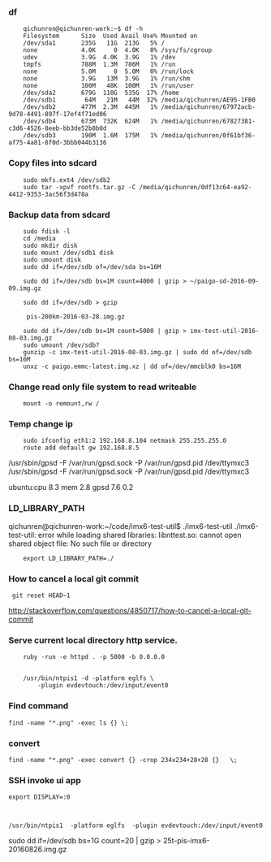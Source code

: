 
### df

		qichunren@qichunren-work:~$ df -h
		Filesystem      Size  Used Avail Use% Mounted on
		/dev/sda1       235G   11G  213G   5% /
		none            4.0K     0  4.0K   0% /sys/fs/cgroup
		udev            3.9G  4.0K  3.9G   1% /dev
		tmpfs           788M  1.3M  786M   1% /run
		none            5.0M     0  5.0M   0% /run/lock
		none            3.9G   13M  3.9G   1% /run/shm
		none            100M   48K  100M   1% /run/user
		/dev/sda2       679G  110G  535G  17% /home
		/dev/sdb1        64M   21M   44M  32% /media/qichunren/AE95-1FB0
		/dev/sdb2       477M  2.3M  445M   1% /media/qichunren/67972acb-9d78-4491-897f-17ef4f71ed06
		/dev/sdb4       673M  732K  624M   1% /media/qichunren/67827381-c3d6-4526-8eeb-bb3de52b8b0d
		/dev/sdb3       190M  1.6M  175M   1% /media/qichunren/0f61bf36-af75-4a81-8f0d-3bbb044b3136

### Copy files into sdcard

		sudo mkfs.ext4 /dev/sdb2
		sudo tar -xpvf rootfs.tar.gz -C /media/qichunren/0df13c64-ea92-4412-9353-3ac56f3d478a


### Backup data from sdcard


		sudo fdisk -l
		cd /media
		sudo mkdir disk
		sudo mount /dev/sdb1 disk
		sudo umount disk
		sudo dd if=/dev/sdb of=/dev/sda bs=16M

		sudo dd if=/dev/sdb bs=1M count=4000 | gzip > ~/paigo-sd-2016-09-09.img.gz

		sudo dd if=/dev/sdb > gzip

		 pis-200km-2016-03-28.img.gz

		sudo dd if=/dev/sdb bs=1M count=5000 | gzip > imx-test-util-2016-08-03.img.gz
		sudo umount /dev/sdb?
		gunzip -c imx-test-util-2016-08-03.img.gz | sudo dd of=/dev/sdb bs=16M	
		unxz -c paigo.emmc-latest.img.xz | dd of=/dev/mmcblk0 bs=16M


### Change read only file system to read writeable

		mount -o remount,rw /		


### Temp change ip

		sudo ifconfig eth1:2 192.168.8.104 netmask 255.255.255.0 	
		route add default gw 192.168.8.5

/usr/sbin/gpsd -F /var/run/gpsd.sock -P /var/run/gpsd.pid /dev/ttymxc3		
/usr/sbin/gpsd -F /var/run/gpsd.sock -P /var/run/gpsd.pid /dev/ttymxc3

ubuntu:cpu 8.3 mem 2.8
       gpsd 7.6 0.2
		
			


### LD_LIBRARY_PATH

qichunren@qichunren-work:~/code/imx6-test-util$ ./imx6-test-util 
./imx6-test-util: error while loading shared libraries: libnttest.so: cannot open shared object file: No such file or directory

		export LD_LIBRARY_PATH=./		


### How to cancel a local git commit

   	 git reset HEAD~1	

http://stackoverflow.com/questions/4850717/how-to-cancel-a-local-git-commit   	 


### Serve current local directory http service.

        ruby -run -e httpd . -p 5000 -b 0.0.0.0
        
        
        /usr/bin/ntpis1 -d -platform eglfs \
            -plugin evdevtouch:/dev/input/event0


### Find command

	find -name "*.png" -exec ls {} \;



### convert

	find -name "*.png" -exec convert {} -crop 234x234+28+28 {}	 \;	

### SSH invoke ui app

	export DISPLAY=:0	
	
	
	
	/usr/bin/ntpis1  -platform eglfs  -plugin evdevtouch:/dev/input/event0
	
	
sudo dd if=/dev/sdb bs=1G count=20 | gzip > 25t-pis-imx6-20160826.img.gz
